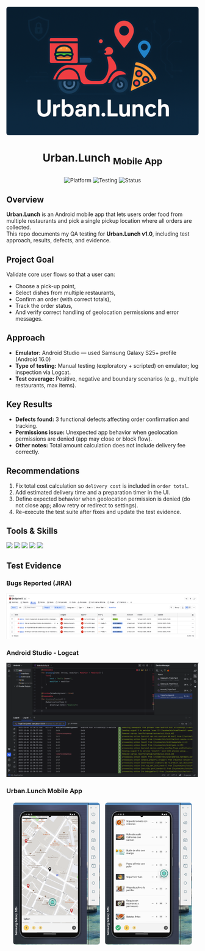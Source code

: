 <!-- ===== HEADER BANNER ===== -->
<p align="center">
  <img src="assets/Urban-lunch-banner.png" alt="Urban.Lunch Banner" style="max-width:100%; height:auto; border-radius:6px;">
</p>

# <p align="center">Urban.Lunch <sub> Mobile App</sub></p>

<p align="center">
  <!-- Badges -->
  <img alt="Platform" src="https://img.shields.io/badge/Platform-Android-blue?style=for-the-badge&logo=android">
  <img alt="Testing" src="https://img.shields.io/badge/Testing-Manual%20%26%20Emulator-yellow?style=for-the-badge">
  <img alt="Status" src="https://img.shields.io/badge/Version-1.0-lightgrey?style=for-the-badge">
</p>


## Overview
**Urban.Lunch** is an Android mobile app that lets users order food from multiple restaurants and pick a single pickup location where all orders are collected.  
This repo documents my QA testing for **Urban.Lunch v1.0**, including test approach, results, defects, and evidence.


## Project Goal
Validate core user flows so that a user can:
- Choose a pick-up point,
- Select dishes from multiple restaurants,
- Confirm an order (with correct totals),
- Track the order status,
- And verify correct handling of geolocation permissions and error messages.


## Approach
- **Emulator:** Android Studio — used Samsung Galaxy S25+ profile (Android 16.0)  
- **Type of testing:** Manual testing (exploratory + scripted) on emulator; log inspection via Logcat.  
- **Test coverage:** Positive, negative and boundary scenarios (e.g., multiple restaurants, max items).  


## Key Results
- **Defects found:** 3 functional defects affecting order confirmation and tracking.  
- **Permissions issue:** Unexpected app behavior when geolocation permissions are denied (app may close or block flow).  
- **Other notes:** Total amount calculation does not include delivery fee correctly.


## Recommendations
1. Fix total cost calculation so `delivery cost` is included in `order total`.  
2. Add estimated delivery time and a preparation timer in the UI.  
3. Define expected behavior when geolocation permission is denied (do not close app; allow retry or redirect to settings).  
4. Re-execute the test suite after fixes and update the test evidence.


## Tools & Skills
<span>
<img src="https://img.shields.io/badge/jira-%230A0FFF.svg?style=for-the-badge&logo=jira&logoColor=white">
<img src="https://img.shields.io/badge/Mobile%20Testing-1AB26B?style=for-the-badge">
<img src="https://img.shields.io/badge/Test%20Planning-1E90FF?style=for-the-badge">
<img src="https://img.shields.io/badge/Manual%20Testing-E0711B?style=for-the-badge">
<img src="https://img.shields.io/badge/Android%20Studio-3DDC84?style=for-the-badge&logo=android-studio&logoColor=white">


## Test Evidence
### Bugs Reported (JIRA) 
![JIRA Bug Report](assets/Jira.png)

### Android Studio - Logcat 
![Android Studio](assets/Android-studio.png)

### Urban.Lunch Mobile App
<p align="center">
  <img src="assets/Urban-lunch-screenshot-1.png" alt="Evidence 1" width="45%" style="margin: 5px; border-radius: 6px;">
  <img src="assets/Urban-lunch-screenshot-2.png" alt="Evidence 2" width="45%" style="margin: 5px; border-radius: 6px;">
</p>



